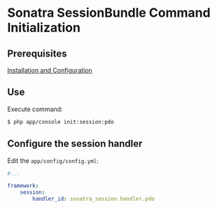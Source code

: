 Sonatra SessionBundle Command Initialization
============================================

## Prerequisites

[Installation and Configuration](index.md)

## Use

Execute command:

``` bash
$ php app/console init:session:pdo
```

## Configure the session handler

Edit the `app/config/config.yml`:

``` yaml
#...

framework:
    session:
        handler_id: sonatra_session.handler.pdo
```
